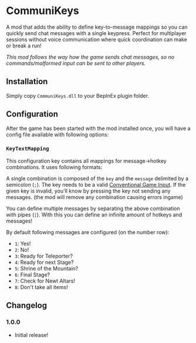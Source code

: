﻿# CommuniKeys

A mod that adds the ability to define key-to-message mappings so you can quickly send chat messages with a single keypress. 
Perfect for multiplayer sessions without voice communication where quick coordination can make or break a run!

_This mod follows the way how the game sends chat messages, so no commands/malformed input can be sent to other players._

## Installation

Simply copy `CommuniKeys.dll` to your BepInEx plugin folder.

## Configuration

After the game has been started with the mod installed once, you will have a config file available with following options:

### `KeyTextMapping`

This configuration key contains all mappings for message->hotkey combinations. It uses following formats:

A single combination is composed of the `key` and the `message` delimited by a semicolon (`;`). The key needs to
be a valid [Conventional Game Input](https://docs.unity3d.com/Manual/class-InputManager.html). If the given key is invalid,
 you'll know by pressing the key not sending any messages. (the mod will remove any combination causing errors ingame)

You can define multiple messages by separating the above combination with pipes (`|`). With this you can define an
infinite amount of hotkeys and messages!

By default following messages are configured (on the number row):
- `1`: Yes!
- `2`: No!
- `3`: Ready for Teleporter?
- `4`: Ready for next Stage?
- `5`: Shrine of the Mountain?
- `6`: Final Stage?
- `7`: Check for Newt Altars!
- `8`: Don't take all items!

## Changelog

### 1.0.0

- Initial release!


